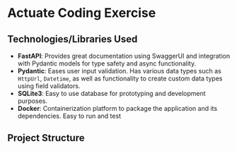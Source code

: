 # Actuate Coding Exercise

## Technologies/Libraries Used

- **FastAPI**: Provides great documentation using SwaggerUI and integration with Pydantic models for type safety and async functionality.
- **Pydantic**: Eases user input validation. Has various data types such as `HttpUrl`, `Datetime`, as well as functionality to create custom data types using field validators.
- **SQLite3**: Easy to use database for prototyping and development purposes.
- **Docker**: Containerization platform to package the application and its dependencies. Easy to run and test

## Project Structure
